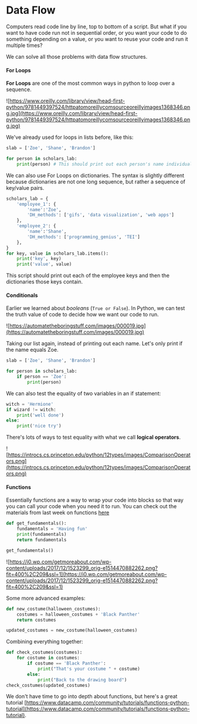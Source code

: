 # Data Flow

Computers read code line by line, top to bottom of a script. But what if you want to have code run not in sequential order, or you want your code to do something depending on a value, or you want to reuse your code and run it multiple times?

We can solve all those problems with data flow structures.

#### For Loops
**For Loops** are one of the most common ways in python to loop over a sequence. 

![https://www.oreilly.com/library/view/head-first-python/9781449397524/httpatomoreillycomsourceoreillyimages1368346.png.jpg](https://www.oreilly.com/library/view/head-first-python/9781449397524/httpatomoreillycomsourceoreillyimages1368346.png.jpg)

We've already used for loops in lists before, like this:
```python
slab = ['Zoe', 'Shane', 'Brandon']

for person in scholars_lab:
    print(person) # This should print out each person's name individually
```

We can also use For Loops on dictionaries. The syntax is slightly different because dictionaries are not one long sequence, but rather a sequence of key/value pairs.
```python
scholars_lab = {
    'employee_1': {
        'name':'Zoe',
        'DH_methods': ['gifs', 'data visualization', 'web apps']
    },
    'employee_2': {
        'name':'Shane',
        'DH_methods': ['programming_genius', 'TEI']
    },
}
for key, value in scholars_lab.items():
    print('key', key)
    print('value', value)
```
This script should print out each of the employee keys and then the dictionaries those keys contain.


#### Conditionals
Earlier we learned about *booleans* (`True or False`). In Python, we can test the truth value of code to decide how we want our code to run.

![https://automatetheboringstuff.com/images/000019.jpg](https://automatetheboringstuff.com/images/000019.jpg)

Taking our list again, instead of printing out each name. Let's only print if the name equals Zoe.
```python
slab = ['Zoe', 'Shane', 'Brandon']

for person in scholars_lab:
    if person == 'Zoe':
        print(person)
```


We can also test the equality of two variables in an if statement:
```python
witch = 'Hermione'
if wizard != witch:
    print('well done')
else:
    print('nice try')
```
There's lots of ways to test equality with what we call **logical operators**.

![https://introcs.cs.princeton.edu/python/12types/images/ComparisonOperators.png](https://introcs.cs.princeton.edu/python/12types/images/ComparisonOperators.png)

#### Functions
 Essentially functions are a way to wrap your code into blocks so that way you can call your code when you need it to run. You can check out the materials from last week on functions [here](../../Week06/)

```python
def get_fundamentals():
    fundamentals = 'Having fun'
    print(fundamentals)
    return fundamentals

get_fundamentals()
```
![https://i0.wp.com/getmoreabout.com/wp-content/uploads/2017/12/1523299_orig-e1514470882262.png?fit=400%2C209&ssl=1](https://i0.wp.com/getmoreabout.com/wp-content/uploads/2017/12/1523299_orig-e1514470882262.png?fit=400%2C209&ssl=1)

Some more advanced examples:
```python
def new_costume(halloween_costumes):
    costumes = halloween_costumes + 'Black Panther'
    return costumes

updated_costumes = new_costume(halloween_costumes)
```

Combining everything together:
```python
def check_costumes(costumes):
    for costume in costumes:
        if costume == 'Black Panther':
            print("That's your costume " + costume)
        else:
            print("Back to the drawing board")
check_costumes(updated_costumes)
```

We don't have time to go into depth about functions, but here's a great tutorial [https://www.datacamp.com/community/tutorials/functions-python-tutorial](https://www.datacamp.com/community/tutorials/functions-python-tutorial).
